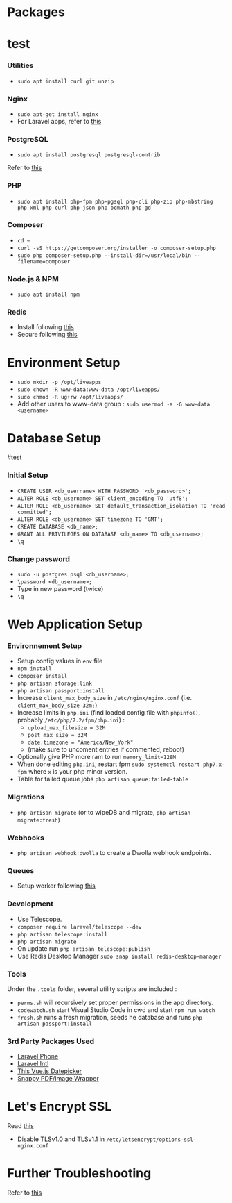# Packages
# test
### Utilities
- `sudo apt install curl git unzip`

### Nginx
- `sudo apt-get install nginx`
- For Laravel apps, refer to [this](https://www.digitalocean.com/community/tutorials/how-to-deploy-a-laravel-application-with-nginx-on-ubuntu-16-04)

### PostgreSQL
- `sudo apt install postgresql postgresql-contrib`

Refer to [this](https://www.digitalocean.com/community/tutorials/how-to-install-and-use-postgresql-on-ubuntu-18-04)

### PHP
- `sudo apt install php-fpm php-pgsql php-cli php-zip php-mbstring php-xml php-curl php-json php-bcmath php-gd`

### Composer
- `cd ~`
- `curl -sS https://getcomposer.org/installer -o composer-setup.php`
- `sudo php composer-setup.php --install-dir=/usr/local/bin --filename=composer`

### Node.js & NPM
- `sudo apt install npm`

### Redis
- Install following [this](https://www.digitalocean.com/community/tutorials/how-to-install-redis-from-source-on-ubuntu-18-04)
- Secure following [this](https://www.digitalocean.com/community/tutorials/how-to-secure-your-redis-installation-on-ubuntu-18-04)

# Environment Setup
- `sudo mkdir -p /opt/liveapps`
- `sudo chown -R www-data:www-data /opt/liveapps/`
- `sudo chmod -R ug+rw /opt/liveapps/`
- Add other users to www-data group : `sudo usermod -a -G www-data <username>`

# Database Setup
#test

### Initial Setup
- `CREATE USER <db_username> WITH PASSWORD '<db_password>';`
- `ALTER ROLE <db_username> SET client_encoding TO 'utf8';`
- `ALTER ROLE <db_username> SET default_transaction_isolation TO 'read committed';`
- `ALTER ROLE <db_username> SET timezone TO 'GMT';`
- `CREATE DATABASE <db_name>;`
- `GRANT ALL PRIVILEGES ON DATABASE <db_name> TO <db_username>;`
- `\q`

### Change password
- `sudo -u postgres psql <db_username>;`
- `\password <db_username>;`
- Type in new password (twice)
- `\q`

# Web Application Setup
### Environnement Setup
- Setup config values in `env` file
- `npm install`
- `composer install`
- `php artisan storage:link`
- `php artisan passport:install`
- Increase `client_max_body_size` in `/etc/nginx/nginx.conf` (i.e. `client_max_body_size 32m;`)
- Increase limits in `php.ini` (find loaded config file with `phpinfo()`, probably `/etc/php/7.2/fpm/php.ini`) :
    - `upload_max_filesize = 32M`
    - `post_max_size = 32M`
    - `date.timezone = "America/New_York"`
    - (make sure to uncoment entries if commented, reboot)
- Optionally give PHP more ram to run `memory_limit=128M`
- When done editing `php.ini`, restart fpm `sudo systemctl restart php7.x-fpm` where `x` is your php minor version.
- Table for failed queue jobs `php artisan queue:failed-table`

### Migrations
- `php artisan migrate` (or to wipeDB and migrate, `php artisan migrate:fresh`)

### Webhooks
- `php artisan webhook:dwolla` to create a Dwolla webhook endpoints.

### Queues
- Setup worker following [this](https://laravel.com/docs/5.8/queues#supervisor-configuration)

### Development
- Use Telescope.
- `composer require laravel/telescope --dev`
- `php artisan telescope:install`
- `php artisan migrate`
- On update run `php artisan telescope:publish`
- Use Redis Desktop Manager `sudo snap install redis-desktop-manager`

### Tools
Under the `.tools` folder, several utility scripts are included :
- `perms.sh` will recursively set proper permissions in the app directory.
- `codewatch.sh` start Visual Studio Code in cwd and start `npm run watch`
- `fresh.sh` runs a fresh migration, seeds he database and runs `php artisan passport:install`

### 3rd Party Packages Used
- [Laravel Phone](https://github.com/Propaganistas/Laravel-Phone)
- [Laravel Intl](https://github.com/Propaganistas/Laravel-Intl)
- [This Vue.js Datepicker](https://www.npmjs.com/package/vuejs-datepicker#date-formatting)
- [Snappy PDF/Image Wrapper](https://github.com/barryvdh/laravel-snappy)

# Let's Encrypt SSL
Read [this](https://support.cloudflare.com/hc/en-us/articles/214820528-Validating-a-Let-s-Encrypt-Certificate-on-a-Site-Already-Active-on-Cloudflare)

- Disable TLSv1.0 and TLSv1.1 in `/etc/letsencrypt/options-ssl-nginx.conf`

# Further Troubleshooting

Refer to [this](https://www.digitalocean.com/community/tutorials/how-to-install-linux-nginx-mysql-php-lemp-stack-ubuntu-18-04)

